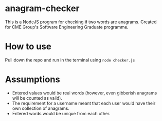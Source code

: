 # anagram-checker
This is a NodeJS program for checking if two words are anagrams. Created for CME Group's Software Engineering Graduate programme.

# How to use
Pull down the repo and run in the terminal using ```node checker.js```

# Assumptions
* Entered values would be real words (however, even gibberish anagrams will be counted as valid).
* The requirement for a username meant that each user would have their own collection of anagrams.
* Entered words would be unique from each other.
